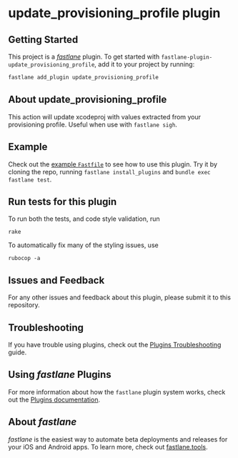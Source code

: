 # update_provisioning_profile plugin

## Getting Started

This project is a [_fastlane_](https://github.com/fastlane/fastlane) plugin. To get started with `fastlane-plugin-update_provisioning_profile`, add it to your project by running:

```bash
fastlane add_plugin update_provisioning_profile
```

## About update_provisioning_profile

This action will update xcodeproj with values extracted from your provisioning profile. Useful when use with `fastlane sigh`.

## Example

Check out the [example `Fastfile`](fastlane/Fastfile) to see how to use this plugin. Try it by cloning the repo, running `fastlane install_plugins` and `bundle exec fastlane test`.

## Run tests for this plugin

To run both the tests, and code style validation, run

```
rake
```

To automatically fix many of the styling issues, use
```
rubocop -a
```

## Issues and Feedback

For any other issues and feedback about this plugin, please submit it to this repository.

## Troubleshooting

If you have trouble using plugins, check out the [Plugins Troubleshooting](https://docs.fastlane.tools/plugins/plugins-troubleshooting/) guide.

## Using _fastlane_ Plugins

For more information about how the `fastlane` plugin system works, check out the [Plugins documentation](https://docs.fastlane.tools/plugins/create-plugin/).

## About _fastlane_

_fastlane_ is the easiest way to automate beta deployments and releases for your iOS and Android apps. To learn more, check out [fastlane.tools](https://fastlane.tools).
